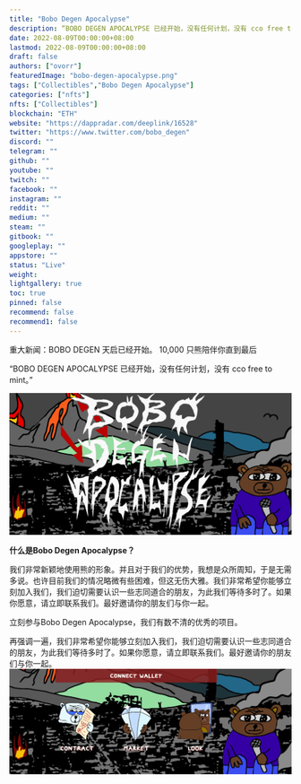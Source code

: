 ```yaml
---
title: "Bobo Degen Apocalypse"
description: “BOBO DEGEN APOCALYPSE 已经开始，没有任何计划，没有 cco free to mint。”
date: 2022-08-09T00:00:00+08:00
lastmod: 2022-08-09T00:00:00+08:00
draft: false
authors: ["ovorr"]
featuredImage: "bobo-degen-apocalypse.png"
tags: ["Collectibles","Bobo Degen Apocalypse"]
categories: ["nfts"]
nfts: ["Collectibles"]
blockchain: "ETH"
website: "https://dappradar.com/deeplink/16528"
twitter: "https://www.twitter.com/bobo_degen"
discord: ""
telegram: ""
github: ""
youtube: ""
twitch: ""
facebook: ""
instagram: ""
reddit: ""
medium: ""
steam: ""
gitbook: ""
googleplay: ""
appstore: ""
status: "Live"
weight: 
lightgallery: true
toc: true
pinned: false
recommend: false
recommend1: false
---
```



<p>重大新闻：BOBO DEGEN 天启已经开始。 10,000 只熊陪伴你直到最后</p>

“BOBO DEGEN APOCALYPSE 已经开始，没有任何计划，没有 cco free to mint。”

![a](a.png)

**什么是Bobo Degen Apocalypse？**

我们非常新颖地使用熊的形象。并且对于我们的优势，我想是众所周知，于是无需多说。也许目前我们的情况略微有些困难，但这无伤大雅。我们非常希望你能够立刻加入我们，我们迫切需要认识一些志同道合的朋友，为此我们等待多时了。如果你愿意，请立即联系我们。最好邀请你的朋友们与你一起。



立刻参与Bobo Degen Apocalypse，我们有数不清的优秀的项目。



再强调一遍，我们非常希望你能够立刻加入我们，我们迫切需要认识一些志同道合的朋友，为此我们等待多时了。如果你愿意，请立即联系我们。最好邀请你的朋友们与你一起。![b](b.png)